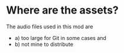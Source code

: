 # Where are the assets?

The audio files used in this mod are

 - a) too large for Git in some cases and
 - b) not mine to distribute
